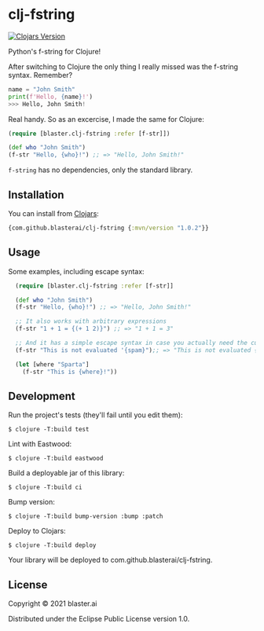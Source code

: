 # clj-fstring
[![Clojars Version](https://img.shields.io/clojars/v/com.github.blasterai/clj-fstring)](https://clojars.org/com.github.blasterai/clj-fstring)

Python's f-string for Clojure!

After switching to Clojure the only thing I really missed was the f-string syntax. Remember?

```python
name = "John Smith"
print(f'Hello, {name}!')
>>> Hello, John Smith!
```

Real handy. So as an excercise, I made the same for Clojure:

```clojure
(require [blaster.clj-fstring :refer [f-str]])

(def who "John Smith")
(f-str "Hello, {who}!") ;; => "Hello, John Smith!"
```

`f-string` has no dependencies, only the standard library.

## Installation

You can install from [Clojars](https://clojars.org/com.github.blasterai/clj-fstring):


```clojure
{com.github.blasterai/clj-fstring {:mvn/version "1.0.2"}}
```

## Usage

Some examples, including escape syntax:

```clojure
  (require [blaster.clj-fstring :refer [f-str]]

  (def who "John Smith")
  (f-str "Hello, {who}!") ;; => "Hello, John Smith!"

  ;; It also works with arbitrary expressions
  (f-str "1 + 1 = {(+ 1 2)}") ;; => "1 + 1 = 3"

  ;; And it has a simple escape syntax in case you actually need the curly brackets
  (f-str "This is not evaluated '{spam}");; => "This is not evaluated {spam}"

  (let [where "Sparta"]
    (f-str "This is {where}!"))
```

## Development

Run the project's tests (they'll fail until you edit them):

    $ clojure -T:build test

Lint with Eastwood:

    $ clojure -T:build eastwood

Build a deployable jar of this library:

    $ clojure -T:build ci

Bump version:

    $ clojure -T:build bump-version :bump :patch

Deploy to Clojars:

    $ clojure -T:build deploy

Your library will be deployed to com.github.blasterai/clj-fstring.


## License

Copyright © 2021 blaster.ai

Distributed under the Eclipse Public License version 1.0.

